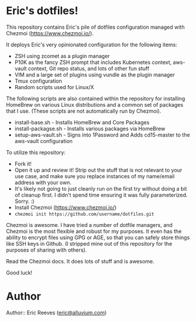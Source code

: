 # Eric's dotfiles!

This repository contains Eric's pile of dotfiles configuration managed with Chezmoi (https://www.chezmoi.io/).

It deploys Eric's very opinionated configuration for the following items:

- ZSH using zcomet as a plugin manager
- P10K as the fancy ZSH prompt that includes Kubernetes context, aws-vault context, Git repo status, and lots of other fun stuff
- VIM and a large set of plugins using vundle as the plugin manager
- Tmux configuration
- Random scripts used for Linux/X

The following scripts are also contained within the repository for installing HomeBrew on various Linux distributions and a common set of packages that I use.  (These scripts are not automatically run by Chezmoi).
- install-base.sh - Installs HomeBrew and Core Packages
- install-packagse.sh - Installs various packages via HomeBrew
- setup-aws-vault.sh - Signs into 1Password and Adds cd15-master to the aws-vault configuration

To utilize this repository:

- Fork it!
- Open it up and review it!  Strip out the stuff that is not relevant to your use case, and make sure you replace instances of my name/email address with your own.
- It's likely not going to just cleanly run on the first try without doing a bit of cleanup first.  I didn't spend time ensuring it was fully parameterized.  Sorry.  :)
- Install Chezmoi (https://www.chezmoi.io/)
- ``` chezmoi init https://github.com/username/dotfiles.git ```

Chezmoi is awesome.  I have tried a number of dotfile managers, and Chezmoi is the most flexible and robust for my purposes.  It even has the ability to encrypt files using GPG or AGE, so that you can safely store things like SSH keys in Github.  (I stripped mine out of this repository for the purposes of sharing with others).

Read the Chezmoi docs.  It does lots of stuff and is awesome.

Good luck!

# Author

Author:: Eric Reeves (<eric@alluvium.com>)
